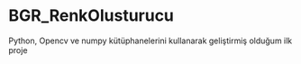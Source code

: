 # BGR_RenkOlusturucu
Python, Opencv ve numpy kütüphanelerini kullanarak geliştirmiş olduğum ilk proje
